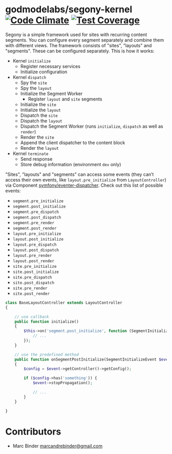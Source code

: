 # godmodelabs/segony-kernel [![Code Climate](https://codeclimate.com/github/godmodelabs/segony-kernel/badges/gpa.svg)](https://codeclimate.com/github/godmodelabs/segony-kernel) [![Test Coverage](https://codeclimate.com/github/godmodelabs/segony-kernel/badges/coverage.svg)](https://codeclimate.com/github/godmodelabs/segony-kernel)
Segony is a simple framework used for sites with recurring content segments. You can configure every segment separately and combine them with different views.
The framework consists of "sites", "layouts" and "segments". These can be configured separately. This is how it works:

- Kernel `initialize`
    - Register necessary services
    - Initialize configuration
- Kernel `dispatch`
    - Spy the `site`
    - Spy the `layout`
    - Initialize the Segment Worker
        - Register `layout` and `site` segments
    - Initialize the `site`
    - Initialize the `layout`
    - Dispatch the `site`
    - Dispatch the `layout`
    - Dispatch the Segment Worker (runs `initialize`, `dispatch` as well as `render`)
    - Render the `site`
    - Append the client dispatcher to the content block
    - Render the `layout`
- Kernel `terminate`
    - Send response
    - Store debug information (environment `dev` only)

"Sites", "layouts" and "segments" can access some events (they can’t access their own events, like `layout.pre_initialize` from `LayoutController`) via Component
[symfony/eventer-dispatcher](http://symfony.com/doc/current/components/event_dispatcher/introduction.html). Check out this list of possible events:

- `segment.pre_initialize`
- `segment.post_initialize`
- `segment.pre_dispatch`
- `segment.post_dispatch`
- `segment.pre_render`
- `segment.post_render`
- `layout.pre_initialize`
- `layout.post_initialize`
- `layout.pre_dispatch`
- `layout.post_dispatch`
- `layout.pre_render`
- `layout.post_render`
- `site.pre_initialize`
- `site.post_initialize`
- `site.pre_dispatch`
- `site.post_dispatch`
- `site.pre_render`
- `site.post_render`

```php
class BaseLayoutController extends LayoutController
{

    // use callback
    public function initialize()
    {
        $this->on('segment.post_initialize', function (SegmentInitializeEvent $event) {
            // ...
        });
    }

    // use the predefined method
    public function onSegmentPostInitialize(SegmentInitializeEvent $event)
    {
        $config = $event->getController()->getConfig();

        if ($config->has('something')) {
            $event->stopPropagation();

            // ...
        }
    }

}
```

# Contributors
- Marc Binder <marcandrebinder@gmail.com>